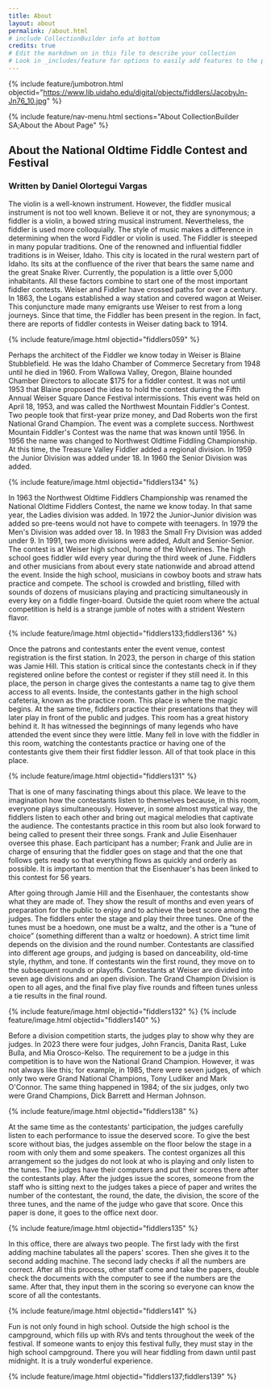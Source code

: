 ```yaml
---
title: About
layout: about
permalink: /about.html
# include CollectionBuilder info at bottom
credits: true
# Edit the markdown on in this file to describe your collection
# Look in _includes/feature for options to easily add features to the page
---
```


{% include feature/jumbotron.html objectid="https://www.lib.uidaho.edu/digital/objects/fiddlers/JacobyJn-Jn76_10.jpg" %} 

{% include feature/nav-menu.html sections="About CollectionBuilder SA;About the About Page" %}

## About the National Oldtime Fiddle Contest and Festival
### Written by Daniel Olortegui Vargas


The violin is a well-known instrument. However, the fiddler musical instrument is not too well known. Believe it or not, they are synonymous; a fiddler is a violin, a bowed string musical instrument. Nevertheless, the fiddler is used more colloquially. The style of music makes a difference in determining when the word Fiddler or violin is used. The Fiddler is steeped in many popular traditions. One of the renowned and influential fiddler traditions is in Weiser, Idaho. This city is located in the rural western part of Idaho. Its sits at the confluence of the river that bears the same name and the great Snake River. Currently, the population is a little over 5,000 inhabitants. All these factors combine to start one of the most important fiddler contests. Weiser and Fiddler have crossed paths for over a century. In 1863, the Logans established a way station and covered wagon at Weiser. This conjuncture made many emigrants use Weiser to rest from a long journeys. Since that time, the Fiddler has been present in the region. In fact, there are reports of fiddler contests in Weiser dating back to 1914.
 
{% include feature/image.html objectid="fiddlers059" %}

Perhaps the architect of the Fiddler we know today in Weiser is Blaine Stubblefield. He was the Idaho Chamber of Commerce Secretary from 1948 until he died in 1960. From Wallowa Valley, Oregon, Blaine hounded Chamber Directors to allocate $175 for a fiddler contest. It was not until 1953 that Blaine proposed the idea to hold the contest during the Fifth Annual Weiser Square Dance Festival intermissions. This event was held on April 18, 1953, and was called the Northwest Mountain Fiddler's Contest. Two people took that first-year prize money, and Dad Roberts won the first National Grand Champion. The event was a complete success. Northwest Mountain Fiddler's Contest was the name that was known until 1956. In 1956 the name was changed to Northwest Oldtime Fiddling Championship. At this time, the Treasure Valley Fiddler added a regional division. In 1959 the Junior Division was added under 18. In 1960 the Senior Division was added.

{% include feature/image.html objectid="fiddlers134" %}

In 1963 the Northwest Oldtime Fiddlers Championship was renamed the National Oldtime Fiddlers Contest, the name we know today. In that same year, the Ladies division was added. In 1972 the Junior-Junior division was added so pre-teens would not have to compete with teenagers. In 1979 the Men's Division was added over 18. In 1983 the Small Fry Division was added under 9. In 1991, two more divisions were added, Adult and Senior-Senior. The contest is at Weiser high school, home of the Wolverines. The high school goes fiddler wild every year during the third week of June. Fiddlers and other musicians from about every state nationwide and abroad attend the event. Inside the high school, musicians in cowboy boots and straw hats practice and compete. The school is crowded and bristling, filled with sounds of dozens of musicians playing and practicing simultaneously in every key on a fiddle finger-board. Outside the quiet room where the actual competition is held is a strange jumble of notes with a strident Western flavor.

{% include feature/image.html objectid="fiddlers133;fiddlers136" %}

Once the patrons and contestants enter the event venue, contest registration is the first station. In 2023, the person in charge of this station was Jamie Hill. This station is critical since the contestants check in if they registered online before the contest or register if they still need it. In this place, the person in charge gives the contestants a name tag to give them access to all events. Inside, the contestants gather in the high school cafeteria, known as the practice room. This place is where the magic begins. At the same time, fiddlers practice their presentations that they will later play in front of the public and judges. This room has a great history behind it. It has witnessed the beginnings of many legends who have attended the event since they were little. Many fell in love with the fiddler in this room, watching the contestants practice or having one of the contestants give them their first fiddler lesson. All of that took place in this place.

{% include feature/image.html objectid="fiddlers131" %}

That is one of many fascinating things about this place. We leave to the imagination how the contestants listen to themselves because, in this room, everyone plays simultaneously. However, in some almost mystical way, the fiddlers listen to each other and bring out magical melodies that captivate the audience. The contestants practice in this room but also look forward to being called to present their three songs. Frank and Julie Eisenhauer oversee this phase. Each participant has a number; Frank and Julie are in charge of ensuring that the fiddler goes on stage and that the one that follows gets ready so that everything flows as quickly and orderly as possible. It is important to mention that the Eisenhauer's has been linked to this contest for 56 years.

After going through Jamie Hill and the Eisenhauer, the contestants show what they are made of. They show the result of months and even years of preparation for the public to enjoy and to achieve the best score among the judges. The fiddlers enter the stage and play their three tunes. One of the tunes must be a hoedown, one must be a waltz, and the other is a “tune of choice” (something different than a waltz or hoedown). A strict time limit depends on the division and the round number. Contestants are classified into different age groups, and judging is based on danceability, old-time style, rhythm, and tone. If contestants win the first round, they move on to the subsequent rounds or playoffs. Contestants at Weiser are divided into seven age divisions and an open division. The Grand Champion Division is open to all ages, and the final five play five rounds and fifteen tunes unless a tie results in the final round.

{% include feature/image.html objectid="fiddlers132" %}
{% include feature/image.html objectid="fiddlers140" %}

Before a division competition starts, the judges play to show why they are judges. In 2023 there were four judges, John Francis, Danita Rast, Luke Bulla, and Mia Orosco-Kelso. The requirement to be a judge in this competition is to have won the National Grand Champion. However, it was not always like this; for example, in 1985, there were seven judges, of which only two were Grand National Champions, Tony Ludiker and Mark O'Connor. The same thing happened in 1984; of the six judges, only two were Grand Champions, Dick Barrett and Herman Johnson.

{% include feature/image.html objectid="fiddlers138" %}

At the same time as the contestants' participation, the judges carefully listen to each performance to issue the deserved score. To give the best score without bias, the judges assemble on the floor below the stage in a room with only them and some speakers. The contest organizes all this arrangement so the judges do not look at who is playing and only listen to the tunes. The judges have their computers and put their scores there after the contestants play. After the judges issue the scores, someone from the staff who is sitting next to the judges takes a piece of paper and writes the number of the contestant, the round, the date, the division, the score of the three tunes, and the name of the judge who gave that score. Once this paper is done, it goes to the office next door.

{% include feature/image.html objectid="fiddlers135" %}

In this office, there are always two people. The first lady with the first adding machine tabulates all the papers' scores. Then she gives it to the second adding machine. The second lady checks if all the numbers are correct. After all this process, other staff come and take the papers, double check the documents with the computer to see if the numbers are the same. After that, they input them in the scoring so everyone can know the score of all the contestants. 

{% include feature/image.html objectid="fiddlers141" %}

Fun is not only found in high school. Outside the high school is the campground, which fills up with RVs and tents throughout the week of the festival. If someone wants to enjoy this festival fully, they must stay in the high school campground. There you will hear fiddling from dawn until past midnight. It is a truly wonderful experience.

{% include feature/image.html objectid="fiddlers137;fiddlers139" %}
